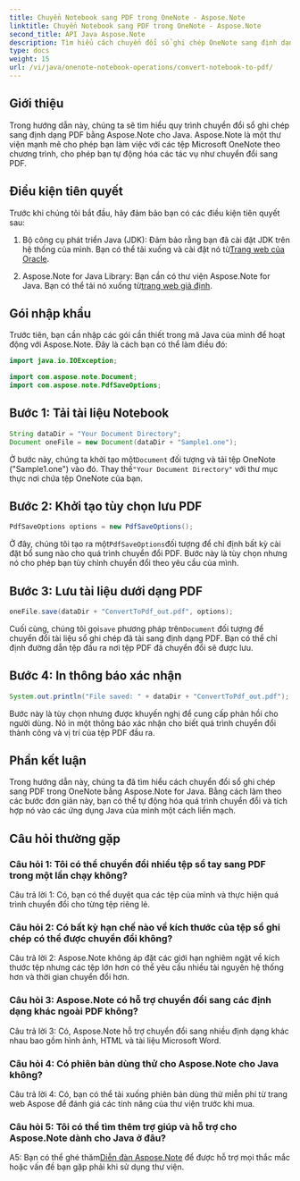 ```yaml
---
title: Chuyển Notebook sang PDF trong OneNote - Aspose.Note
linktitle: Chuyển Notebook sang PDF trong OneNote - Aspose.Note
second_title: API Java Aspose.Note
description: Tìm hiểu cách chuyển đổi sổ ghi chép OneNote sang định dạng PDF bằng Aspose.Note for Java. Hãy làm theo hướng dẫn từng bước này để tích hợp liền mạch vào các ứng dụng Java của bạn.
type: docs
weight: 15
url: /vi/java/onenote-notebook-operations/convert-notebook-to-pdf/
---
```

## Giới thiệu

Trong hướng dẫn này, chúng ta sẽ tìm hiểu quy trình chuyển đổi sổ ghi chép sang định dạng PDF bằng Aspose.Note cho Java. Aspose.Note là một thư viện mạnh mẽ cho phép bạn làm việc với các tệp Microsoft OneNote theo chương trình, cho phép bạn tự động hóa các tác vụ như chuyển đổi sang PDF.

## Điều kiện tiên quyết

Trước khi chúng tôi bắt đầu, hãy đảm bảo bạn có các điều kiện tiên quyết sau:

1.  Bộ công cụ phát triển Java (JDK): Đảm bảo rằng bạn đã cài đặt JDK trên hệ thống của mình. Bạn có thể tải xuống và cài đặt nó từ[Trang web của Oracle](https://www.oracle.com/java/technologies/javase-jdk15-downloads.html).

2. Aspose.Note for Java Library: Bạn cần có thư viện Aspose.Note for Java. Bạn có thể tải nó xuống từ[trang web giả định](https://releases.aspose.com/note/java/).

## Gói nhập khẩu

Trước tiên, bạn cần nhập các gói cần thiết trong mã Java của mình để hoạt động với Aspose.Note. Đây là cách bạn có thể làm điều đó:

```java
import java.io.IOException;

import com.aspose.note.Document;
import com.aspose.note.PdfSaveOptions;
```

## Bước 1: Tải tài liệu Notebook

```java
String dataDir = "Your Document Directory";
Document oneFile = new Document(dataDir + "Sample1.one");
```

 Ở bước này, chúng ta khởi tạo một`Document` đối tượng và tải tệp OneNote ("Sample1.one") vào đó. Thay thế`"Your Document Directory"` với thư mục thực nơi chứa tệp OneNote của bạn.

## Bước 2: Khởi tạo tùy chọn lưu PDF

```java
PdfSaveOptions options = new PdfSaveOptions();
```

 Ở đây, chúng tôi tạo ra một`PdfSaveOptions`đối tượng để chỉ định bất kỳ cài đặt bổ sung nào cho quá trình chuyển đổi PDF. Bước này là tùy chọn nhưng nó cho phép bạn tùy chỉnh chuyển đổi theo yêu cầu của mình.

## Bước 3: Lưu tài liệu dưới dạng PDF

```java
oneFile.save(dataDir + "ConvertToPdf_out.pdf", options);
```

 Cuối cùng, chúng tôi gọi`save` phương pháp trên`Document` đối tượng để chuyển đổi tài liệu sổ ghi chép đã tải sang định dạng PDF. Bạn có thể chỉ định đường dẫn tệp đầu ra nơi tệp PDF đã chuyển đổi sẽ được lưu. 

## Bước 4: In thông báo xác nhận

```java
System.out.println("File saved: " + dataDir + "ConvertToPdf_out.pdf");
```

Bước này là tùy chọn nhưng được khuyến nghị để cung cấp phản hồi cho người dùng. Nó in một thông báo xác nhận cho biết quá trình chuyển đổi thành công và vị trí của tệp PDF đầu ra.

## Phần kết luận

Trong hướng dẫn này, chúng ta đã tìm hiểu cách chuyển đổi sổ ghi chép sang PDF trong OneNote bằng Aspose.Note for Java. Bằng cách làm theo các bước đơn giản này, bạn có thể tự động hóa quá trình chuyển đổi và tích hợp nó vào các ứng dụng Java của mình một cách liền mạch.

## Câu hỏi thường gặp

### Câu hỏi 1: Tôi có thể chuyển đổi nhiều tệp sổ tay sang PDF trong một lần chạy không?

Câu trả lời 1: Có, bạn có thể duyệt qua các tệp của mình và thực hiện quá trình chuyển đổi cho từng tệp riêng lẻ.

### Câu hỏi 2: Có bất kỳ hạn chế nào về kích thước của tệp sổ ghi chép có thể được chuyển đổi không?

Câu trả lời 2: Aspose.Note không áp đặt các giới hạn nghiêm ngặt về kích thước tệp nhưng các tệp lớn hơn có thể yêu cầu nhiều tài nguyên hệ thống hơn và thời gian chuyển đổi hơn.

### Câu hỏi 3: Aspose.Note có hỗ trợ chuyển đổi sang các định dạng khác ngoài PDF không?

Câu trả lời 3: Có, Aspose.Note hỗ trợ chuyển đổi sang nhiều định dạng khác nhau bao gồm hình ảnh, HTML và tài liệu Microsoft Word.

### Câu hỏi 4: Có phiên bản dùng thử cho Aspose.Note cho Java không?

Câu trả lời 4: Có, bạn có thể tải xuống phiên bản dùng thử miễn phí từ trang web Aspose để đánh giá các tính năng của thư viện trước khi mua.

### Câu hỏi 5: Tôi có thể tìm thêm trợ giúp và hỗ trợ cho Aspose.Note dành cho Java ở đâu?

 A5: Bạn có thể ghé thăm[Diễn đàn Aspose.Note](https://forum.aspose.com/c/note/28) để được hỗ trợ mọi thắc mắc hoặc vấn đề bạn gặp phải khi sử dụng thư viện.